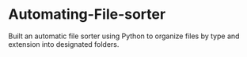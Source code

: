 # Automating-File-sorter
Built an automatic file sorter using Python to organize files by type and extension into designated folders.
